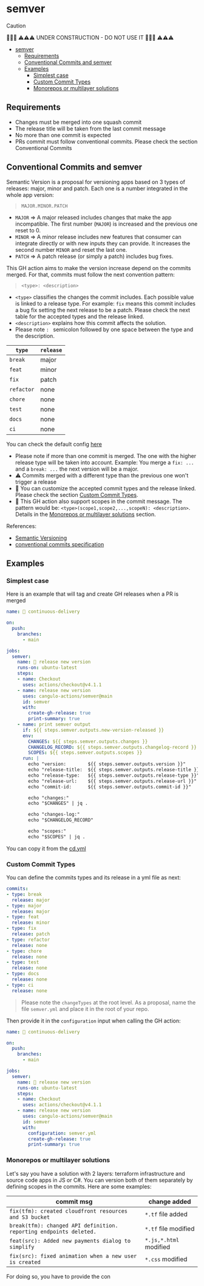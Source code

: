 # semver

> [!CAUTION]
> 🚧🚧🚧 ⚠️⚠️⚠️ UNDER CONSTRUCTION - DO NOT USE IT 🚧🚧🚧 ⚠️⚠️⚠️

- [semver](#semver)
  - [Requirements](#requirements)
  - [Conventional Commits and semver](#conventional-commits-and-semver)
  - [Examples](#examples)
    - [Simplest case](#simplest-case)
    - [Custom Commit Types](#custom-commit-types)
    - [Monorepos or multilayer solutions](#monorepos-or-multilayer-solutions)

## Requirements

- Changes must be merged into one squash commit
- The release title will be taken from the last commit message
- No more than one commit is expected
- PRs commit must follow conventional commits. Please check the section Conventional Commits

## Conventional Commits and semver

Semantic Version is a proposal for versioning apps based on 3 types of releases: major, minor and patch. Each one is a number integrated in the whole app version:

> `MAJOR.MINOR.PATCH`

- `MAJOR` => A major released includes changes that make the app incompatible. The first number (`MAJOR`) is increased and the previous one reset to 0.
- `MINOR` => A minor release includes new features that consumer can integrate directly or with new inputs they can provide. It increases the second number `MINOR` and reset the last one.
- `PATCH` => A patch release (or simply a patch) includes bug fixes.

This GH action aims to make the version increase depend on the commits merged. For that, commits must follow the next convention pattern:

> `<type>: <description>`

- `<type>` classifies the changes the commit includes. Each possible value is linked to a release type. For example: `fix` means this commit includes a bug fix setting the next release to be a patch. Please check the next table for the accepted types and the release linked.
- `<description>` explains how this commit affects the solution.
- Please note `: ` semicolon followed by one space between the type and the description.

| `type`     | `release` |
| ---------- | --------- |
| `break`    | major     |
| `feat`     | minor     |
| `fix`      | patch     |
| `refactor` | none      |
| `chore`    | none      |
| `test`     | none      |
| `docs`     | none      |
| `ci`       | none      |

You can check the default config [here](config.default.yml)

- Please note if more than one commit is merged. The one with the higher release type will be taken into account. Example: You merge a `fix: ...` and a `break: ...` the next version will be a major.
- ⚠️ Commits merged with a different type than the previous one won't trigger a release
- 📑 You can customize the accepted commit types and the release linked. Please check the section [Custom Commit Types](#custom-commit-types).
- 🔭 This GH action also support scopes in the commit message. The pattern would be: `<type>(scope1,scope2,...,scopeN): <description>`. Details in the [Monorepos or multilayer solutions](#monorepos-or-multilayer-solutions) section.

References:

- [Semantic Versioning](https://semver.org)
- [conventional commits specification](https://www.conventionalcommits.org/en/v1.0.0/#summary)

## Examples

### Simplest case

Here is an example that will tag and create GH releases when a PR is merged

```yml
name: 🚀 continuous-delivery

on:
  push:
    branches:
      - main

jobs:
  semver:
    name: 🚀 release new version
    runs-on: ubuntu-latest
    steps:
    - name: Checkout
      uses: actions/checkout@v4.1.1
    - name: release new version
      uses: cangulo-actions/semver@main
      id: semver
      with:
        create-gh-release: true
        print-summary: true
    - name: print semver output
      if: ${{ steps.semver.outputs.new-version-released }}
      env:
        CHANGES: ${{ steps.semver.outputs.changes }}
        CHANGELOG_RECORD: ${{ steps.semver.outputs.changelog-record }}
        SCOPES: ${{ steps.semver.outputs.scopes }}
      run: |
        echo "version:        ${{ steps.semver.outputs.version }}"
        echo "release-title:  ${{ steps.semver.outputs.release-title }}"
        echo "release-type:   ${{ steps.semver.outputs.release-type }}"
        echo "release-url:    ${{ steps.semver.outputs.release-url }}"
        echo "commit-id:      ${{ steps.semver.outputs.commit-id }}"

        echo "changes:"
        echo "$CHANGES" | jq .

        echo "changes-log:"
        echo "$CHANGELOG_RECORD"

        echo "scopes:"
        echo "$SCOPES" | jq .
```

You can copy it from the [cd.yml](.github/workflows/cd.yml)

### Custom Commit Types

You can define the commits types and its release in a yml file as next:

```yml
commits:
- type: break
  release: major
- type: major
  release: major
- type: feat
  release: minor
- type: fix
  release: patch
- type: refactor
  release: none
- type: chore
  release: none
- type: test
  release: none
- type: docs
  release: none
- type: ci
  release: none
```

> Please note the `changeTypes` at the root level.
> As a proposal, name the file `semver.yml` and place it in the root of your repo.

Then provide it in the `configuration` input when calling the GH action:

```yml
name: 🚀 continuous-delivery

on:
  push:
    branches:
      - main

jobs:
  semver:
    name: 🚀 release new version
    runs-on: ubuntu-latest
    steps:
    - name: Checkout
      uses: actions/checkout@v4.1.1
    - name: release new version
      uses: cangulo-actions/semver@main
      id: semver
      with:
        configuration: semver.yml
        create-gh-release: true
        print-summary: true
```

### Monorepos or multilayer solutions

Let's say you have a solution with 2 layers: terraform infrastructure and source code apps in JS or C#. You can version both of them separately by defining scopes in the commits. Here are some examples:

| commit msg                                                         | change added           |
| ------------------------------------------------------------------ | ---------------------- |
| `fix(tfm): created cloudfront resources and S3 bucket`             | `*.tf` file added      |
| `break(tfm): changed API definition. reporting endpoints deleted.` | `*.tf` file modified   |
| `feat(src): Added new payments dialog to simplify`                 | `*.js,*.html` modified |
| `fix(src): fixed animation when a new user is created`             | `*.css` modified       |

For doing so, you have to provide the con
